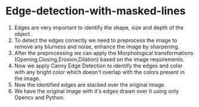 # Edge-detection-with-masked-lines
<ol>
  <li>Edges are very important to identify the shape, size and depth of the object.</li>
<li>To detect the edges correctly we need to preprocess the image to remove any blurness and noise, enhance the image by sharpening.</li>
<li>After the preprocessing we can apply the Morphological transformations (Opening,Closing,Erosion,Dilation) based on the image requirements.</li>
<li>Now we apply Canny Edge Detection to identify the edges and color with any bright color which doesn't overlap with the colors present in the image.</li>
<li>Now the identified edges are stacked over the original image.</li>
<li>We have the original image with it's edges drawn over it using only Opencv and Python.</li>
</ol>
